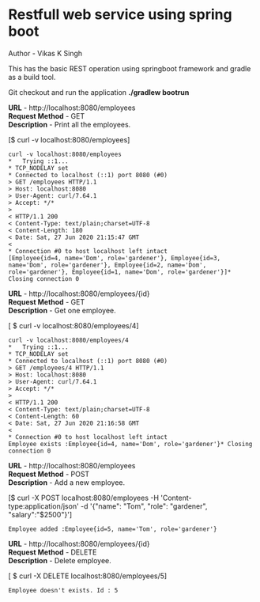 # Restfull web service using spring boot
Author - Vikas K Singh  

This has the basic REST operation using springboot framework and gradle as a build tool.

Git checkout and run the application
**./gradlew bootrun**

**URL** - http://localhost:8080/employees  
**Request Method**  - GET  
**Description**  - Print all the employees. 

[$ curl -v localhost:8080/employees]
``````
curl -v localhost:8080/employees
*   Trying ::1...
* TCP_NODELAY set
* Connected to localhost (::1) port 8080 (#0)
> GET /employees HTTP/1.1
> Host: localhost:8080
> User-Agent: curl/7.64.1
> Accept: */*
> 
< HTTP/1.1 200 
< Content-Type: text/plain;charset=UTF-8
< Content-Length: 180
< Date: Sat, 27 Jun 2020 21:15:47 GMT
< 
* Connection #0 to host localhost left intact
[Employee{id=4, name='Dom', role='gardener'}, Employee{id=3, name='Dom', role='gardener'}, Employee{id=2, name='Dom', role='gardener'}, Employee{id=1, name='Dom', role='gardener'}]* Closing connection 0
``````
**URL** - http://localhost:8080/employees/{id}  
**Request Method**  - GET  
**Description**  - Get one employee. 

[ $ curl -v localhost:8080/employees/4]
``````
curl -v localhost:8080/employees/4
*   Trying ::1...
* TCP_NODELAY set
* Connected to localhost (::1) port 8080 (#0)
> GET /employees/4 HTTP/1.1
> Host: localhost:8080
> User-Agent: curl/7.64.1
> Accept: */*
> 
< HTTP/1.1 200 
< Content-Type: text/plain;charset=UTF-8
< Content-Length: 60
< Date: Sat, 27 Jun 2020 21:16:58 GMT
< 
* Connection #0 to host localhost left intact
Employee exists :Employee{id=4, name='Dom', role='gardener'}* Closing connection 0
``````


**URL** - http://localhost:8080/employees  
**Request Method**  - POST  
**Description**   - Add a new employee.  

[$ curl -X POST localhost:8080/employees -H 'Content-type:application/json' -d '{"name": "Tom", "role": "gardener", "salary":"$2500"}']
``````
Employee added :Employee{id=5, name='Tom', role='gardener'}
``````

**URL** - http://localhost:8080/employees/{id}  
**Request Method**  - DELETE  
**Description**  - Delete employee. 

[ $ curl -X DELETE localhost:8080/employees/5]
``````
Employee doesn't exists. Id : 5
``````



